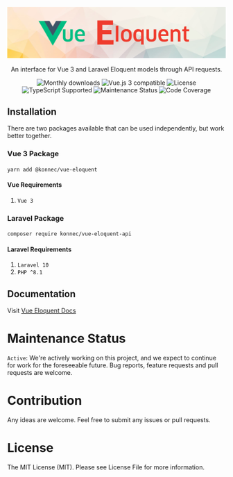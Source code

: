 <p align="center">
<img alt="Vue Eloquent" src="https://raw.githubusercontent.com/cimd/vue-eloquent-docs/main/docs/public/banner.png" />
</p>

<p align="center">
An interface for Vue 3 and Laravel Eloquent models through API requests.
</p>

<p align="center">
<img src="https://img.shields.io/npm/dm/@konnec/vue-eloquent" alt="Monthly downloads">
<img src="https://img.shields.io/badge/Vue.js%203-compatible-green.svg" alt="Vue.js 3 compatible">
<img src="https://img.shields.io/badge/license-MIT-green.svg" alt="License"></a>
<img src="https://img.shields.io/badge/TypeScript-supported-blue" alt="TypeScript Supported">
<img alt="Maintenance Status" src="https://img.shields.io/badge/maintenance-active-green.svg" />
<img alt="Code Coverage" src="https://img.shields.io/nycrc/cimd/vue-eloquent" />
</p>

## Installation

There are two packages available that can be used independently, but work better together.

### Vue 3 Package
`yarn add @konnec/vue-eloquent`

#### Vue Requirements
1. `Vue 3`

### Laravel Package
`composer require konnec/vue-eloquent-api`

#### Laravel Requirements
1. `Laravel 10`
2. `PHP ^8.1`

## Documentation

Visit [Vue Eloquent Docs](https://vue-eloquent.netlify.app/)

# Maintenance Status

`Active`: We're actively working on this project, and we expect to continue for work for the foreseeable future. 
Bug reports, feature requests and pull requests are welcome.

# Contribution

Any ideas are welcome. Feel free to submit any issues or pull requests.

# License

The MIT License (MIT). Please see License File for more information.
